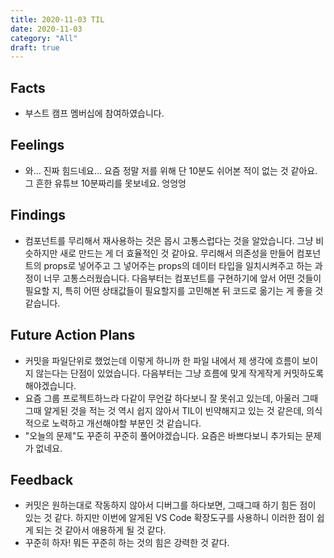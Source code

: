 ```yaml
---
title: 2020-11-03 TIL
date: 2020-11-03
category: "All"
draft: true
---
```


## Facts

- 부스트 캠프 멤버십에 참여하였습니다.

## Feelings

- 와... 진짜 힘드네요... 요즘 정말 저를 위해 단 10분도 쉬어본 적이 없는 것 같아요. 그 흔한 유튜브 10분짜리를 못보네요. 엉엉엉

## Findings

- 컴포넌트를 무리해서 재사용하는 것은 몹시 고통스럽다는 것을 알았습니다. 그냥 비슷하지만 새로 만드는 게 더 효율적인 것 같아요. 무리해서 의존성을 만들어 컴포넌트의 props로 넣어주고 그 넣어주는 props의 데이터 타입을 일치시켜주고 하는 과정이 너무 고통스러웠습니다. 다음부터는 컴포넌트를 구현하기에 앞서 어떤 것들이 필요할 지, 특히 어떤 상태값들이 필요할지를 고민해본 뒤 코드로 옮기는 게 좋을 것 같습니다.

## Future Action Plans

- 커밋을 파일단위로 했었는데 이렇게 하니까 한 파일 내에서 제 생각에 흐름이 보이지 않는다는 단점이 있었습니다. 다음부터는 그냥 흐름에 맞게 작게작게 커밋하도록 해야겠습니다.
- 요즘 그룹 프로젝트하느라 다같이 무언갈 하다보니 잘 못쉬고 있는데, 아울러 그때그때 알게된 것을 적는 것 역시 쉽지 않아서 TIL이 빈약해지고 있는 것 같은데, 의식적으로 노력하고 개선해야할 부분인 것 같습니다.
- "오늘의 문제"도 꾸준히 꾸준히 풀어야겠습니다. 요즘은 바쁘다보니 추가되는 문제가 없네요.

## Feedback

- 커밋은 원하는대로 작동하지 않아서 디버그를 하다보면, 그때그때 하기 힘든 점이 있는 것 같다. 하지만 이번에 알게된 VS Code 확장도구를 사용하니 이러한 점이 쉽게 되는 것 같아서 애용하게 될 것 같다.
- 꾸준히 하자! 뭐든 꾸준히 하는 것의 힘은 강력한 것 같다.

